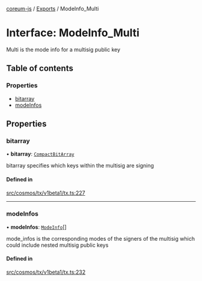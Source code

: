 [coreum-js](../README.md) / [Exports](../modules.md) / ModeInfo\_Multi

# Interface: ModeInfo\_Multi

Multi is the mode info for a multisig public key

## Table of contents

### Properties

- [bitarray](ModeInfo_Multi.md#bitarray)
- [modeInfos](ModeInfo_Multi.md#modeinfos)

## Properties

### bitarray

• **bitarray**: [`CompactBitArray`](../modules/internal_.md#compactbitarray)

bitarray specifies which keys within the multisig are signing

#### Defined in

[src/cosmos/tx/v1beta1/tx.ts:227](https://github.com/PulsaraIO/coreum-js/blob/63824e3/src/cosmos/tx/v1beta1/tx.ts#L227)

___

### modeInfos

• **modeInfos**: [`ModeInfo`](../modules.md#modeinfo)[]

mode_infos is the corresponding modes of the signers of the multisig
which could include nested multisig public keys

#### Defined in

[src/cosmos/tx/v1beta1/tx.ts:232](https://github.com/PulsaraIO/coreum-js/blob/63824e3/src/cosmos/tx/v1beta1/tx.ts#L232)
